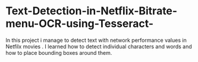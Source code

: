 # Text-Detection-in-Netflix-Bitrate-menu-OCR-using-Tesseract-
In this project i manage to detect text with network performance values in Netfilx movies . I learned how to detect individual characters and words and how to place bounding boxes around them.
